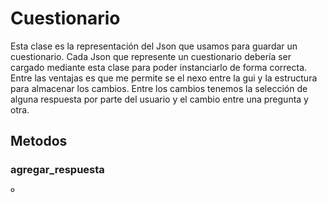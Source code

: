 # Cuestionario

Esta clase es la representación del Json que usamos para guardar un cuestionario. Cada Json que represente un 
cuestionario debería ser cargado mediante esta clase para poder instanciarlo de forma correcta. Entre las ventajas es 
que me permite se el nexo entre la gui y la estructura para almacenar los cambios. Entre los cambios tenemos la selección
de alguna respuesta por parte del usuario y el cambio entre una pregunta y otra.

## Metodos

### agregar_respuesta
º